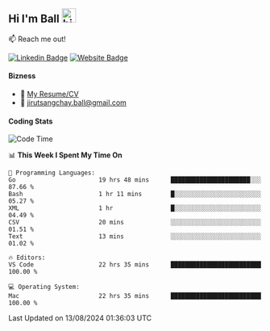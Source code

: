 ## Hi I'm Ball <img src="https://user-images.githubusercontent.com/1303154/88677602-1635ba80-d120-11ea-84d8-d263ba5fc3c0.gif" width="28px" height="28px" alt="hi">
 
:mailbox: Reach me out!

[![Linkedin Badge](https://img.shields.io/badge/-Jirut-0e76a8?style=flat&labelColor=0e76a8&logo=linkedin&logoColor=white)](https://www.linkedin.com/in/jirut-sangchay-338370251)
[![Website Badge](https://img.shields.io/badge/Website-184aa8?logo=website&logoColor=)](https://resume-jirut.web.app)

<!-- TODO: Add last video link -->
#### Bizness
- :paperclip: [My Resume/CV](https://github.com/Jirut01/Jirut01/blob/main/resume_jirut.pdf)
- :email: jirutsangchay.ball@gmail.com

#### Coding Stats


<!--START_SECTION:waka-->
![Code Time](http://img.shields.io/badge/Code%20Time-1%2C417%20hrs%205%20mins-blue)

📊 **This Week I Spent My Time On** 

```text
💬 Programming Languages: 
Go                       19 hrs 48 mins      ██████████████████████░░░   87.66 % 
Bash                     1 hr 11 mins        █░░░░░░░░░░░░░░░░░░░░░░░░   05.27 % 
XML                      1 hr                █░░░░░░░░░░░░░░░░░░░░░░░░   04.49 % 
CSV                      20 mins             ░░░░░░░░░░░░░░░░░░░░░░░░░   01.51 % 
Text                     13 mins             ░░░░░░░░░░░░░░░░░░░░░░░░░   01.02 % 

🔥 Editors: 
VS Code                  22 hrs 35 mins      █████████████████████████   100.00 % 

💻 Operating System: 
Mac                      22 hrs 35 mins      █████████████████████████   100.00 % 
```


 Last Updated on 13/08/2024 01:36:03 UTC
<!--END_SECTION:waka-->

